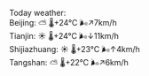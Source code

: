 Today weather:  
Beijing: ⛅️  🌡️+24°C 🌬️↗7km/h  
Tianjin: ☀️   🌡️+24°C 🌬️↓11km/h  
Shijiazhuang: ☀️   🌡️+23°C 🌬️↑4km/h  
Tangshan: ⛅️  🌡️+22°C 🌬️↗6km/h  

